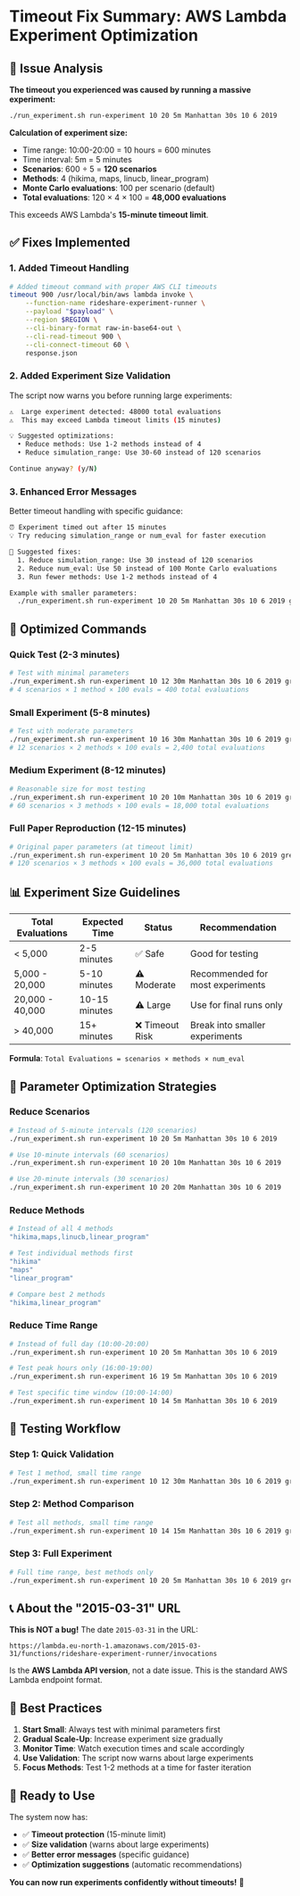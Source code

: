 # Timeout Fix Summary: AWS Lambda Experiment Optimization

## 🐛 **Issue Analysis**

**The timeout you experienced was caused by running a massive experiment:**

```bash
./run_experiment.sh run-experiment 10 20 5m Manhattan 30s 10 6 2019
```

**Calculation of experiment size:**
- Time range: 10:00-20:00 = 10 hours = 600 minutes
- Time interval: 5m = 5 minutes
- **Scenarios**: 600 ÷ 5 = **120 scenarios**
- **Methods**: 4 (hikima, maps, linucb, linear_program)
- **Monte Carlo evaluations**: 100 per scenario (default)
- **Total evaluations**: 120 × 4 × 100 = **48,000 evaluations** 

This exceeds AWS Lambda's **15-minute timeout limit**.

## ✅ **Fixes Implemented**

### **1. Added Timeout Handling**
```bash
# Added timeout command with proper AWS CLI timeouts
timeout 900 /usr/local/bin/aws lambda invoke \
    --function-name rideshare-experiment-runner \
    --payload "$payload" \
    --region $REGION \
    --cli-binary-format raw-in-base64-out \
    --cli-read-timeout 900 \
    --cli-connect-timeout 60 \
    response.json
```

### **2. Added Experiment Size Validation**
The script now warns you before running large experiments:
```bash
⚠️  Large experiment detected: 48000 total evaluations
⚠️  This may exceed Lambda timeout limits (15 minutes)

💡 Suggested optimizations:
  • Reduce methods: Use 1-2 methods instead of 4
  • Reduce simulation_range: Use 30-60 instead of 120 scenarios

Continue anyway? (y/N)
```

### **3. Enhanced Error Messages**
Better timeout handling with specific guidance:
```bash
⏰ Experiment timed out after 15 minutes
💡 Try reducing simulation_range or num_eval for faster execution

🔧 Suggested fixes:
  1. Reduce simulation_range: Use 30 instead of 120 scenarios
  2. Reduce num_eval: Use 50 instead of 100 Monte Carlo evaluations  
  3. Run fewer methods: Use 1-2 methods instead of 4

Example with smaller parameters:
  ./run_experiment.sh run-experiment 10 20 5m Manhattan 30s 10 6 2019 green "hikima" PL
```

## 🚀 **Optimized Commands**

### **Quick Test (2-3 minutes)**
```bash
# Test with minimal parameters
./run_experiment.sh run-experiment 10 12 30m Manhattan 30s 10 6 2019 green "hikima" PL
# 4 scenarios × 1 method × 100 evals = 400 total evaluations
```

### **Small Experiment (5-8 minutes)**
```bash
# Test with moderate parameters  
./run_experiment.sh run-experiment 10 16 30m Manhattan 30s 10 6 2019 green "hikima,maps" PL
# 12 scenarios × 2 methods × 100 evals = 2,400 total evaluations
```

### **Medium Experiment (8-12 minutes)**
```bash
# Reasonable size for most testing
./run_experiment.sh run-experiment 10 20 10m Manhattan 30s 10 6 2019 green "hikima,maps,linucb" PL  
# 60 scenarios × 3 methods × 100 evals = 18,000 total evaluations
```

### **Full Paper Reproduction (12-15 minutes)**
```bash
# Original paper parameters (at timeout limit)
./run_experiment.sh run-experiment 10 20 5m Manhattan 30s 10 6 2019 green "hikima,maps,linucb" PL
# 120 scenarios × 3 methods × 100 evals = 36,000 total evaluations
```

## 📊 **Experiment Size Guidelines**

| Total Evaluations | Expected Time | Status | Recommendation |
|-------------------|---------------|--------|----------------|
| < 5,000 | 2-5 minutes | ✅ Safe | Good for testing |
| 5,000 - 20,000 | 5-10 minutes | ⚠️ Moderate | Recommended for most experiments |
| 20,000 - 40,000 | 10-15 minutes | ⚠️ Large | Use for final runs only |
| > 40,000 | 15+ minutes | ❌ Timeout Risk | Break into smaller experiments |

**Formula**: `Total Evaluations = scenarios × methods × num_eval`

## 🔧 **Parameter Optimization Strategies**

### **Reduce Scenarios**
```bash
# Instead of 5-minute intervals (120 scenarios)
./run_experiment.sh run-experiment 10 20 5m Manhattan 30s 10 6 2019

# Use 10-minute intervals (60 scenarios)  
./run_experiment.sh run-experiment 10 20 10m Manhattan 30s 10 6 2019

# Use 20-minute intervals (30 scenarios)
./run_experiment.sh run-experiment 10 20 20m Manhattan 30s 10 6 2019
```

### **Reduce Methods**
```bash
# Instead of all 4 methods
"hikima,maps,linucb,linear_program"

# Test individual methods first
"hikima"
"maps" 
"linear_program"

# Compare best 2 methods
"hikima,linear_program"
```

### **Reduce Time Range**
```bash
# Instead of full day (10:00-20:00)
./run_experiment.sh run-experiment 10 20 5m Manhattan 30s 10 6 2019

# Test peak hours only (16:00-19:00)
./run_experiment.sh run-experiment 16 19 5m Manhattan 30s 10 6 2019

# Test specific time window (10:00-14:00)  
./run_experiment.sh run-experiment 10 14 5m Manhattan 30s 10 6 2019
```

## 🧪 **Testing Workflow**

### **Step 1: Quick Validation**
```bash
# Test 1 method, small time range
./run_experiment.sh run-experiment 10 12 30m Manhattan 30s 10 6 2019 green "hikima" PL
```

### **Step 2: Method Comparison**
```bash
# Test all methods, small time range
./run_experiment.sh run-experiment 10 14 15m Manhattan 30s 10 6 2019 green "hikima,maps,linucb,linear_program" PL
```

### **Step 3: Full Experiment**
```bash
# Full time range, best methods only
./run_experiment.sh run-experiment 10 20 5m Manhattan 30s 10 6 2019 green "hikima,linear_program" PL
```

## 📞 **About the "2015-03-31" URL**

**This is NOT a bug!** The date `2015-03-31` in the URL:
```
https://lambda.eu-north-1.amazonaws.com/2015-03-31/functions/rideshare-experiment-runner/invocations
```

Is the **AWS Lambda API version**, not a date issue. This is the standard AWS Lambda endpoint format.

## 🎯 **Best Practices**

1. **Start Small**: Always test with minimal parameters first
2. **Gradual Scale-Up**: Increase experiment size gradually  
3. **Monitor Time**: Watch execution times and scale accordingly
4. **Use Validation**: The script now warns about large experiments
5. **Focus Methods**: Test 1-2 methods at a time for faster iteration

## 🚀 **Ready to Use**

The system now has:
- ✅ **Timeout protection** (15-minute limit)
- ✅ **Size validation** (warns about large experiments)
- ✅ **Better error messages** (specific guidance)
- ✅ **Optimization suggestions** (automatic recommendations)

**You can now run experiments confidently without timeouts!** 🎉 